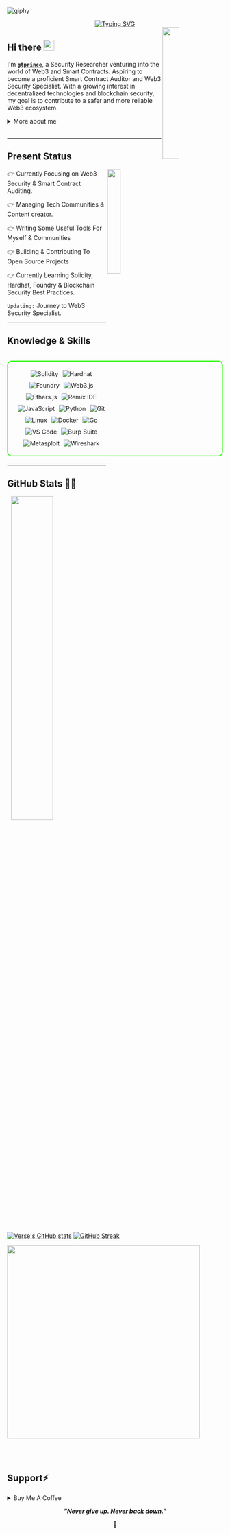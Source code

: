 
![giphy](https://github.com/user-attachments/assets/c6b80552-ac0f-43b4-ae6b-5a79ea667763)

<div align="center">
  <a href="https://git.io/typing-svg">
    <img src="https://readme-typing-svg.demolab.com?font=Fira+Code&pause=1000&color=22F700&width=435&lines=Exploring+Web3+and+Smart+Contracts" alt="Typing SVG" />
  </a>
</div>

<img width="28%" align='right' src="https://github.com/user-attachments/assets/e78e13fd-8c84-4c21-9471-79d5374d4a15">

<h2 align="left">
  Hi there
  <img src="https://media.giphy.com/media/hvRJCLFzcasrR4ia7z/giphy.gif" width="25px"/>
</h2>

I'm **[`gtprince`](https://www.youtube.com/@lostsecc)**, a Security Researcher venturing into the world of Web3 and Smart Contracts. Aspiring to become a proficient Smart Contract Auditor and Web3 Security Specialist. With a growing interest in decentralized technologies and blockchain security, my goal is to contribute to a safer and more reliable Web3 ecosystem.

<details>
  <summary>More about me</summary>

- **Name**: GTPRINCE
- **From**: Russia
- **Web3 Student** | **Security Researcher** | **Beginner Smart Contract Auditor**
- I have experience in reverse Engineering and security principles.
- **Smart Contract Security**, **Web3 Technologies**
- Improving knowledge in **Blockchain Vulnerabilities**
- I’m currently learning **everything Web3**
- Reach me out at **gtprincexp7@proton.me**

</details>
<br>

---

<h2 id="present_status"> Present Status </h3>

<img width="25%" align='right' src="https://github.com/user-attachments/assets/9c826dd0-fd72-49ba-af60-e79f64344f59">

👉 Currently Focusing on Web3 Security & Smart Contract Auditing.

👉 Managing Tech Communities & Content creator.

👉 Writing Some Useful Tools For Myself & Communities

👉 Building & Contributing To Open Source Projects

👉 Currently Learning Solidity, Hardhat, Foundry & Blockchain Security Best Practices.

`Updating:`  Journey to Web3 Security Specialist.

---

<h2 id="knowledge_skills" align=''> Knowledge & Skills </h2>

<br>

<div style="border: 2px solid #22F700; border-radius: 10px; padding: 20px; margin-bottom: 20px;">
  <div align="left" style="display: flex; flex-wrap: wrap; justify-content: center; gap: 10px;">
      <img src="https://img.shields.io/badge/Solidity-363636?style=for-the-badge&logo=solidity&logoColor=FFFFFF" alt="Solidity" />
      <img src="https://img.shields.io/badge/Hardhat-Yellow?style=for-the-badge&logo=hardhat&logoColor=black" alt="Hardhat" />
      <img src="https://img.shields.io/badge/Foundry-111111?style=for-the-badge&logo=ethereum&logoColor=FFFFFF" alt="Foundry" />
      <img src="https://img.shields.io/badge/Web3.js-F16822?style=for-the-badge&logo=javascript&logoColor=black" alt="Web3.js" />
      <img src="https://img.shields.io/badge/Ethers.js-F16822?style=for-the-badge&logo=javascript&logoColor=black" alt="Ethers.js" />
      <img src="https://img.shields.io/badge/Remix_IDE-f4f4f4?style=for-the-badge&logo=remix&logoColor=black" alt="Remix IDE" />
      <img src="https://img.shields.io/badge/JavaScript-F7DF1E?style=for-the-badge&logo=javascript&color=000000" alt="JavaScript" />
      <img src="https://img.shields.io/badge/Python-3776AB?style=for-the-badge&logo=python&color=000000" alt="Python" />
      <img src="https://img.shields.io/badge/Git-F05032?style=for-the-badge&logo=git&color=000000" alt="Git" />
      <img src="https://img.shields.io/badge/Linux-FCC624?style=for-the-badge&logo=linux&color=000000" alt="Linux" />
      <img src="https://img.shields.io/badge/Docker-2496ED?style=for-the-badge&logo=docker&color=000000" alt="Docker" />
      <img src="https://img.shields.io/badge/Go-00ADD8?style=for-the-badge&logo=go&color=000000" alt="Go" />
      <img src="https://img.shields.io/badge/VS_Code-007ACC?style=for-the-badge&logo=visual-studio-code&color=000000" alt="VS Code" />
      <img src="https://img.shields.io/badge/Burp_Suite-FF6633?style=for-the-badge&logo=burp-suite&color=000000" alt="Burp Suite" />
      <img src="https://img.shields.io/badge/Metasploit-008C8C?style=for-the-badge&logo=metasploit&color=000000" alt="Metasploit" />
      <img src="https://img.shields.io/badge/Wireshark-009639?style=for-the-badge&logo=wireshark&color=000000" alt="Wireshark" />
  </div>
</div>

---

<h2 id="github_stats" align=''>GitHub Stats 👨‍💻</h2>
<img align="right" width="44%" src="https://i.imgur.com/1ToWEWw.png"/>

  [![Verse's GitHub stats](https://github-readme-stats.vercel.app/api?username=gtprincexp&theme=vision-friendly-dark&&bg_color=00000000&hide_border=true&custom_title=%20)](https://github.com/gtprincexp/github-readme-stats)
  [![GitHub Streak](https://streak-stats.demolab.com?user=gtprincexp&theme=dark&card_width=450&bg_color=00000000&hide_border=true)](https://git.io/streak-stats) 
 <p align="left"><a href="https://github.com/gtprincexp/github-readme-stats"><img src="https://github-readme-stats.vercel.app/api/top-langs/?username=gtprincexp&layout=compact&theme=vision-friendly-dark&bg_color=00000000&hide_border=true" width="450"" /></a></p>

<br><br>

<h2 id="donate" align=''> Support⚡️</h2>

<details>
<summary>Buy Me A Coffee</summary>

<p align="center"><img src="https://github.com/user-attachments/assets/b4b5c22b-2402-4c52-8a62-a298c24347dc" width="80%" height="auto"/></p>

<p align="center"><a href="https://buymeacoffee.com/gtprincexp"><img  src="https://img.shields.io/badge/Buy%20Me%20a%20Coffee-ffdd00?style=for-the-badge&logo=buy-me-a-coffee&logoColor=black"/></a></p>

</details>

<p align="center">
  <b><i>"Never give up. Never back down."</i></b>
</p>

<p align="center">
<a>🌱</a>
</p>
